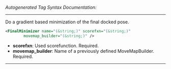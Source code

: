 _Autogenerated Tag Syntax Documentation:_

---
Do a gradient based minimization of the final docked pose.

```xml
<FinalMinimizer name="(&string;)" scorefxn="(&string;)"
        movemap_builder="(&string;)" />
```

-   **scorefxn**: Used scorefunction. Required.
-   **movemap_builder**: Name of a previously defined MoveMapBuilder. Required.

---
